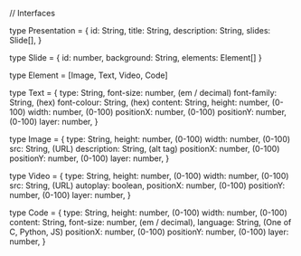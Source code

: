 // Interfaces

type Presentation = {
    id: String,
    title: String,
    description: String,
    slides: Slide[],
}

type Slide = {
    id: number,
    background: String,
    elements: Element[]
}

type Element = [Image, Text, Video, Code]

type Text = {
    type: String,
    font-size: number, (em / decimal)
    font-family: String, (hex)
    font-colour: String, (hex)
    content: String,
    height: number, (0-100)
    width: number, (0-100)
    positionX: number, (0-100)
    positionY: number, (0-100)
    layer: number,
}

type Image = {
    type: String,
    height: number, (0-100)
    width: number, (0-100)
    src: String, (URL)
    description: String, (alt tag)
    positionX: number, (0-100)
    positionY: number, (0-100)
    layer: number,
}

type Video = {
    type: String,
    height: number, (0-100)
    width: number, (0-100)
    src: String, (URL)
    autoplay: boolean,
    positionX: number, (0-100)
    positionY: number, (0-100)
    layer: number,
}

type Code = {
    type: String,
    height: number, (0-100)
    width: number, (0-100)
    content: String,
    font-size: number, (em / decimal),
    language: String, (One of C, Python, JS)
    positionX: number, (0-100)
    positionY: number, (0-100)
    layer: number,
}